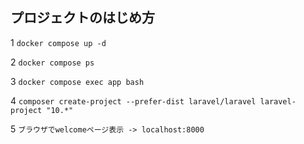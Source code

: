 ## プロジェクトのはじめ方

1 `docker compose up -d`

2 `docker compose ps`

3 `docker compose exec app bash`

4 `composer create-project --prefer-dist laravel/laravel laravel-project "10.*"`

5 `ブラウザでwelcomeページ表示 -> localhost:8000`
